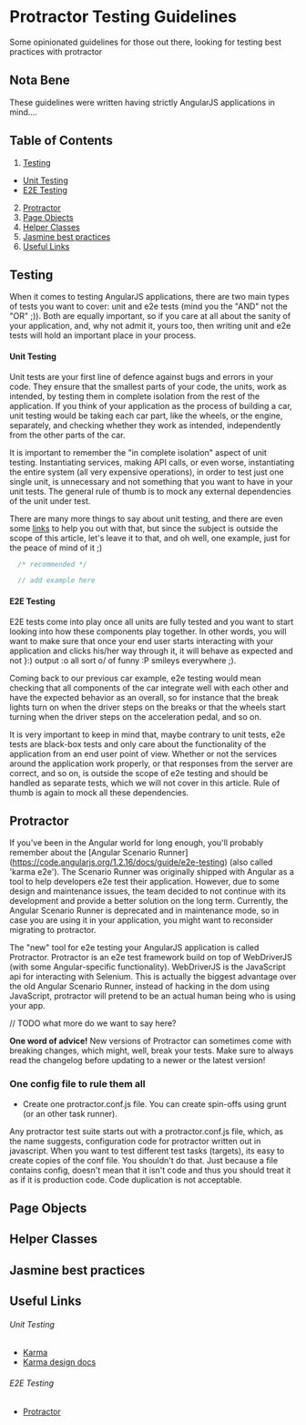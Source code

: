 Protractor Testing Guidelines
============================

Some opinionated guidelines for those out there, looking for testing best practices with protractor

## Nota Bene
These guidelines were written having strictly AngularJS applications in mind....


## Table of Contents

1. [Testing](#testing)
  * [Unit Testing](#unit-testing)
  * [E2E Testing](#e2e-testing)
2. [Protractor](#protractor)
3. [Page Objects](#page-objects)
4. [Helper Classes](#helper-classes)
5. [Jasmine best practices](#jasmine-best-practices)
5. [Useful Links](#useful-links)


## Testing

When it comes to testing AngularJS applications, there are two main types of tests you want to cover: unit and e2e
tests (mind you the "AND" not the "OR" ;)). Both are equally important, so if you care at all about the sanity of your
application, and, why not admit it, yours too, then writing unit and e2e tests will hold an important place in your
process.

#### Unit Testing

Unit tests are your first line of defence against bugs and errors in your code. They ensure that the smallest parts
of your code, the units, work as intended, by testing them in complete isolation from the rest of the application. If you
think of your application as the process of building a car, unit testing would be taking each car part, like the wheels,
or the engine, separately, and checking whether they work as intended, independently from the other parts of the car.

It is important to remember the "in complete isolation" aspect of unit testing. Instantiating services, making API calls,
or even worse, instantiating the entire system (all very expensive operations), in order to test just one single
unit, is unnecessary and not something that you want to have in your unit tests. The general rule of thumb is to mock
any external dependencies of the unit under test.

There are many more things to say about unit testing, and there are even some [links](#useful-links) to help you out
with that, but since the subject is outside the scope of this article, let's leave it to that, and oh well, one example,
just for the peace of mind of it ;)

```javascript
  /* recommended */

  // add example here
```

#### E2E Testing

E2E tests come into play once all units are fully tested and you want to start looking into how these components play
together. In other words, you will want to make sure that once your end user starts interacting with your application
and clicks his/her way through it, it will behave as expected and not }:) output :o all sort o/ of funny :P smileys
everywhere ;).

Coming back to our previous car example, e2e testing would mean checking that all components of the car integrate well
with each other and have the expected behavior as an overall, so for instance that the break lights turn on when the
driver steps on the breaks or that the wheels start turning when the driver steps on the acceleration pedal, and so on.

It is very important to keep in mind that, maybe contrary to unit tests, e2e tests are black-box tests and only
care about the functionality of the application from an end user point of view. Whether or not the services around the
application work properly, or that responses from the server are correct, and so on, is outside the scope of e2e testing
and should be handled as separate tests, which we will not cover in this article. Rule of thumb is again to mock all
these dependencies.

## Protractor

If you've been in the Angular world for long enough, you'll probably remember about the [Angular Scenario Runner]
(https://code.angularjs.org/1.2.16/docs/guide/e2e-testing) (also called 'karma e2e'). The Scenario Runner was originally shipped with Angular as a
tool to help developers e2e test their application. However, due to some design and maintenance issues, the team decided
to not continue with its development and provide a better solution on the long term. Currently, the Angular Scenario
Runner is deprecated and in maintenance mode, so in case you are using it in your application, you might want to
reconsider migrating to protractor.

The "new" tool for e2e testing your AngularJS application is called Protractor. Protractor is an e2e test framework build on top
of WebDriverJS (with some Angular-specific functionality). WebDriverJS is the JavaScript api for interacting with Selenium.
This is actually the biggest advantage over the old Angular Scenario Runner, instead of hacking in the dom using JavaScript, protractor will
pretend to be an actual human being who is using your app.

// TODO what more do we want to say here?

**One word of advice!** New versions of Protractor can sometimes come with breaking changes, which might, well, break
your tests. Make sure to always read the changelog before updating to a newer or the latest version!

### One config file to rule them all

  - Create one protractor.conf.js file. You can create spin-offs using grunt (or an other task runner).

Any protractor test suite starts out with a protractor.conf.js file, which, as the name suggests, configuration code for
protractor written out in javascript. When you want to test different test tasks (targets), its easy to create copies of
the conf file. You shouldn't do that. Just because a file contains config, doesn't mean that it isn't code and thus
you should treat it as if it is production code. Code duplication is not acceptable.

## Page Objects

## Helper Classes

## Jasmine best practices

## Useful Links
###### Unit Testing
  * [Karma](http://karma-runner.github.io/)
  * [Karma design docs](https://github.com/karma-runner/karma/blob/master/thesis.pdf)

###### E2E Testing
  * [Protractor](http://angular.github.io/protractor)
